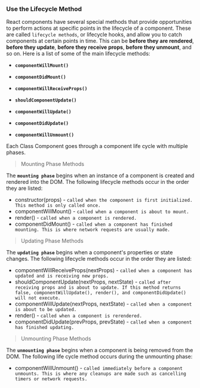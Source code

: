 ### Use the Lifecycle Method 

React components have several special methods that provide opportunities to perform actions at specific points 
in the lifecycle of a component. These are called `lifecycle methods`, or lifecycle hooks, and allow you to catch components 
at certain points in time. This can be **before they are rendered**, **before they update**, **before they receive props**, **before they unmount**, and so on. Here is a list of some of the main lifecycle methods:

* **`componentWillMount()`**

* **`componentDidMount()`**

* **`componentWillReceiveProps()`**

* **`shouldComponentUpdate()`**

* **`componentWillUpdate()`**

* **`componentDidUpdate()`**

* **`componentWillUnmount()`**


Each Class Component goes through a component life cycle with multiple phases. 

> Mounting Phase Methods

The **`mounting phase`** begins when an instance of a component is created and rendered into the DOM. The following lifecycle methods occur in the order they are listed:

   * constructor(props) - `called when the component is first initialized. This method is only called once.`
   * componentWillMount() - `called when a component is about to mount.`
   * render() - `called when a component is rendered.`
   * componentDidMount() - `called when a component has finished mounting. This is where network requests are usually made.`

> Updating Phase Methods

The **`updating phase`** begins when a component's properties or state changes. The following lifecycle methods occur in the order they are listed:

   * componentWillReceiveProps(nextProps) - `called when a component has updated and is receiving new props.`
   * shouldComponentUpdate(nextProps, nextState) - `called after receiving props and is about to update. If this method returns false, componentWillUpdate(), render(), and componentDidUpdate() will not execute.`
   * componentWillUpdate(nextProps, nextState) - `called when a component is about to be updated.`
   * render() - `called when a component is rerendered.`
   * componentDidUpdate(prevProps, prevState) - `called when a component has finished updating.`

> Unmounting Phase Methods

The **`unmounting phase`** begins when a component is being removed from the DOM. The following life cycle method occurs during the unmounting phase:

   * componentWillUnmount() - `called immediately before a component unmounts. This is where any cleanups are made such as cancelling timers or network requests.`


